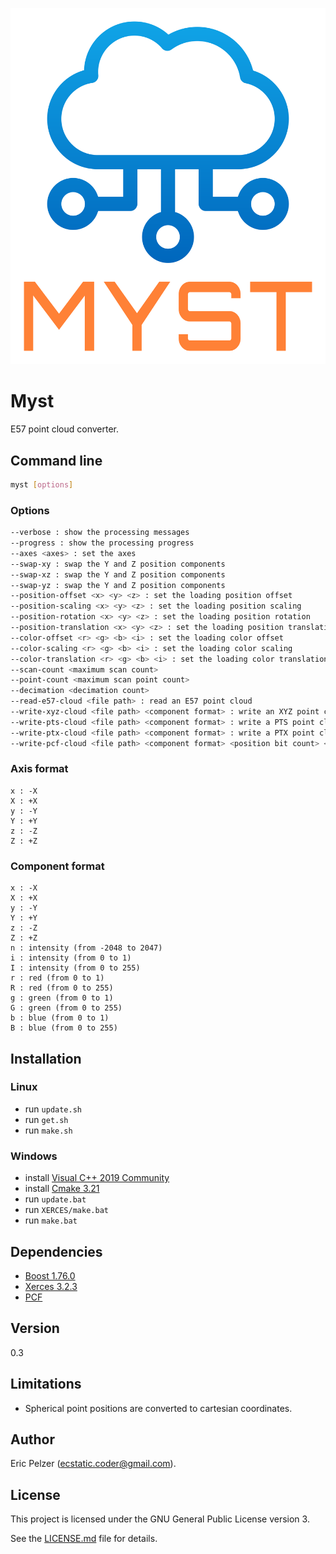![](https://github.com/senselogic/MYST/blob/master/LOGO/myst.png)

# Myst

E57 point cloud converter.

## Command line

```bash
myst [options]
```

### Options

```bash
--verbose : show the processing messages
--progress : show the processing progress
--axes <axes> : set the axes
--swap-xy : swap the Y and Z position components
--swap-xz : swap the Y and Z position components
--swap-yz : swap the Y and Z position components
--position-offset <x> <y> <z> : set the loading position offset
--position-scaling <x> <y> <z> : set the loading position scaling
--position-rotation <x> <y> <z> : set the loading position rotation
--position-translation <x> <y> <z> : set the loading position translation
--color-offset <r> <g> <b> <i> : set the loading color offset
--color-scaling <r> <g> <b> <i> : set the loading color scaling
--color-translation <r> <g> <b> <i> : set the loading color translation
--scan-count <maximum scan count>
--point-count <maximum scan point count>
--decimation <decimation count>
--read-e57-cloud <file path> : read an E57 point cloud
--write-xyz-cloud <file path> <component format> : write an XYZ point cloud
--write-pts-cloud <file path> <component format> : write a PTS point cloud
--write-ptx-cloud <file path> <component format> : write a PTX point cloud
--write-pcf-cloud <file path> <component format> <position bit count> <position precision> : write a PCF point cloud
```

### Axis format

```
x : -X
X : +X
y : -Y
Y : +Y
z : -Z
Z : +Z
```

### Component format

```
x : -X
X : +X
y : -Y
Y : +Y
z : -Z
Z : +Z
n : intensity (from -2048 to 2047)
i : intensity (from 0 to 1)
I : intensity (from 0 to 255)
r : red (from 0 to 1)
R : red (from 0 to 255)
g : green (from 0 to 1)
G : green (from 0 to 255)
b : blue (from 0 to 1)
B : blue (from 0 to 255)
```

## Installation

### Linux

*   run `update.sh`
*   run `get.sh`
*   run `make.sh`

### Windows

*   install [Visual C++ 2019 Community](https://docs.microsoft.com/en-us/visualstudio/releases/2019/redistribution#vs2019-download)
*   install [Cmake 3.21](https://github.com/Kitware/CMake/releases/download/v3.21.0-rc3/cmake-3.21.0-rc3-windows-x86_64.msi)
*   run `update.bat`
*   run `XERCES/make.bat`
*   run `make.bat`

## Dependencies

*   [Boost 1.76.0](https://boostorg.jfrog.io/artifactory/main/release/1.76.0/source/boost_1_76_0.7z)
*   [Xerces 3.2.3](https://downloads.apache.org/xerces/c/3/sources/xerces-c-3.2.3.zip)
*   [PCF](https://github.com/senselogic/PCF/tree/master/CODE/CPP)

## Version

0.3

## Limitations

* Spherical point positions are converted to cartesian coordinates.

## Author

Eric Pelzer (ecstatic.coder@gmail.com).

## License

This project is licensed under the GNU General Public License version 3.

See the [LICENSE.md](LICENSE.md) file for details.
